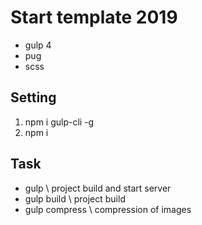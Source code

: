 # Start template 2019 #

* gulp 4
* pug
* scss

## Setting
1. npm i gulp-cli -g
2. npm i

## Task
- gulp \\ project build and start server
- gulp build \\ project build
- gulp compress \\ compression of images